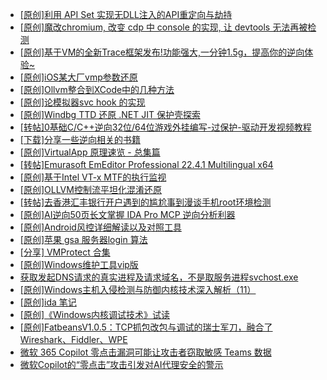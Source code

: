 + [[原创]利用 API Set 实现无DLL注入的API重定向与劫持](https://bbs.kanxue.com/thread-286823.htm)
+ [[原创]魔改chromium, 改变 cdp 中 console 的实现, 让 devtools 无法再被检测](https://bbs.kanxue.com/thread-287148.htm)
+ [[原创]基于VM的全新Trace框架发布!功能强大,一分钟1.5g，提高你的逆向体验~](https://bbs.kanxue.com/thread-285471.htm)
+ [[原创]iOS某大厂vmp参数还原](https://bbs.kanxue.com/thread-287163.htm)
+ [[原创]Ollvm整合到XCode中的几种方法](https://bbs.kanxue.com/thread-287195.htm)
+ [[原创]论模拟器svc  hook  的实现](https://bbs.kanxue.com/thread-287242.htm)
+ [[原创]Windbg TTD 还原 .NET JIT 保护壳探索](https://bbs.kanxue.com/thread-287241.htm)
+ [[转帖]0基础C/C++逆向32位/64位游戏外挂编写-过保护-驱动开发视频教程](https://bbs.kanxue.com/thread-286955.htm)
+ [[下载]分享一些逆向相关的书籍](https://bbs.kanxue.com/thread-287239.htm)
+ [[原创]VirtualApp 原理速览 - 总集篇](https://bbs.kanxue.com/thread-286728.htm)
+ [[转帖]Emurasoft EmEditor Professional 22.4.1 Multilingual x64](https://bbs.kanxue.com/thread-277358.htm)
+ [[原创]基于Intel VT-x MTF的执行监视](https://bbs.kanxue.com/thread-287146.htm)
+ [[原创]OLLVM控制流平坦化混淆还原](https://bbs.kanxue.com/thread-286151.htm)
+ [[转帖]去香港汇丰银行开户遇到的尴尬事到漫谈手机root环境检测](https://bbs.kanxue.com/thread-285754.htm)
+ [[原创]AI逆向50页长文掌握 IDA Pro MCP 逆向分析利器](https://bbs.kanxue.com/thread-286813.htm)
+ [[原创]Android风控详细解读以及对照工具](https://bbs.kanxue.com/thread-286120.htm)
+ [[原创]苹果 gsa 服务器login 算法](https://bbs.kanxue.com/thread-221012.htm)
+ [[分享] VMProtect 合集](https://bbs.kanxue.com/thread-265112.htm)
+ [[原创]Windows维护工具vip版](https://bbs.kanxue.com/thread-286896.htm)
+ [获取发起DNS请求的真实进程及请求域名，不是取服务进程svchost.exe](https://bbs.kanxue.com/thread-286593.htm)
+ [[原创]Windows主机入侵检测与防御内核技术深入解析（11）](https://bbs.kanxue.com/thread-283598.htm)
+ [[原创]ida 笔记](https://bbs.kanxue.com/thread-287246.htm)
+ [[原创]《Windows内核调试技术》试读](https://bbs.kanxue.com/thread-276169.htm)
+ [[原创]FatbeansV1.0.5：TCP抓包改包与调试的瑞士军刀，融合了Wireshark、Fiddler、WPE](https://bbs.kanxue.com/thread-284571.htm)
+ [微软 365 Copilot 零点击漏洞可能让攻击者窃取敏感 Teams 数据](https://bbs.kanxue.com/thread-287245.htm)
+ [微软Copilot的“零点击”攻击引发对AI代理安全的警示](https://bbs.kanxue.com/thread-287244.htm)
